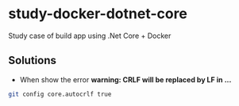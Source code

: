 # study-docker-dotnet-core
Study case of build app using .Net Core + Docker

## Solutions

- When show the error **warning: CRLF will be replaced by LF in ...**

```sh
git config core.autocrlf true
```
